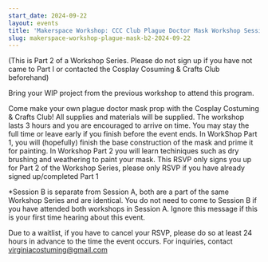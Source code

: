 ```yaml
---
start_date: 2024-09-22
layout: events
title: 'Makerspace Workshop: CCC Club Plague Doctor Mask Workshop Session B Part II'
slug: makerspace-workshop-plague-mask-b2-2024-09-22
---
```

(This is Part 2 of a Workshop Series. Please do not sign up if you have not came to Part I or contacted the Cosplay Cosuming & Crafts Club beforehand)

Bring your WIP project from the previous workshop to attend this program.

Come make your own plague doctor mask prop with the Cosplay Costuming & Crafts Club! All supplies and materials will be supplied. The workshop lasts 3 hours and you are encouraged to arrive on time. You may stay the full time or leave early if you finish before the event ends. In WorkShop Part 1, you will (hopefully) finish the base construction of the mask and prime it for painting. In Workshop Part 2 you will learn techiniques such as dry brushing and weathering to paint your mask. This RSVP only signs you up for Part 2 of the Workshop Series, please only RSVP if you have already signed up/completed Part 1

*Session B is separate from Session A, both are a part of the same Workshop Series and are identical. You do not need to come to Session B if you have attended both workshops in Session A. Ignore this message if this is your first time hearing about this event.

Due to a waitlist, if you have to cancel your RSVP, please do so at least 24 hours in advance to the time the event occurs. For inquiries, contact virginiacostuming@gmail.com
